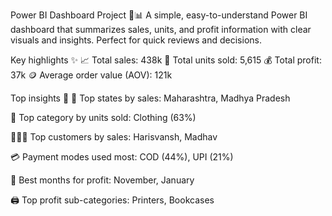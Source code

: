 Power BI Dashboard Project 🚀📊
A simple, easy-to-understand Power BI dashboard that summarizes sales, units, and profit information with clear visuals and insights. Perfect for quick reviews and decisions.

Key highlights ✨
📈 Total sales: 438k
🧾 Total units sold: 5,615
💰 Total profit: 37k
🪙 Average order value (AOV): 121k

Top insights 🔎
🥇 Top states by sales: 
Maharashtra, Madhya Pradesh

👕 Top category by units sold: 
Clothing (63%)

🧑‍🤝‍🧑 Top customers by sales: 
Harisvansh, Madhav

💳 Payment modes used most: 
COD (44%), UPI (21%)

📅 Best months for profit: 
November, January

🖨️ Top profit sub-categories: 
Printers, Bookcases
